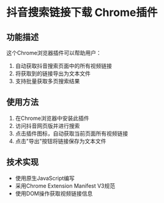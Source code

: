 # 抖音搜索链接下载 Chrome插件

## 功能描述
这个Chrome浏览器插件可以帮助用户：
1. 自动获取抖音搜索页面中的所有视频链接
2. 将获取到的链接导出为文本文件
3. 支持批量获取多页搜索结果

## 使用方法
1. 在Chrome浏览器中安装此插件
2. 访问抖音网页版并进行搜索
3. 点击插件图标，自动获取当前页面所有视频链接
4. 点击"导出"按钮将链接保存为文本文件

## 技术实现
- 使用原生JavaScript编写
- 采用Chrome Extension Manifest V3规范
- 使用DOM操作获取视频链接信息 
